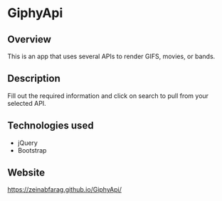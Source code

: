 # GiphyApi

## Overview

This is an app that uses several APIs to render GIFS, movies, or bands. 

## Description

Fill out the required information and click on search to pull from your selected API. 

## Technologies used

* jQuery
* Bootstrap

## Website

https://zeinabfarag.github.io/GiphyApi/

